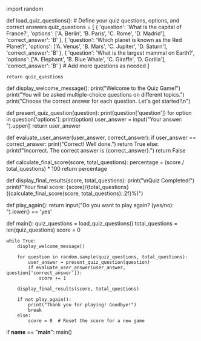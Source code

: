 import random

def load_quiz_questions():
    # Define your quiz questions, options, and correct answers
    quiz_questions = [
        {
            'question': 'What is the capital of France?',
            'options': ['A. Berlin', 'B. Paris', 'C. Rome', 'D. Madrid'],
            'correct_answer': 'B'
        },
        {
            'question': 'Which planet is known as the Red Planet?',
            'options': ['A. Venus', 'B. Mars', 'C. Jupiter', 'D. Saturn'],
            'correct_answer': 'B'
        },
        {
            'question': 'What is the largest mammal on Earth?',
            'options': ['A. Elephant', 'B. Blue Whale', 'C. Giraffe', 'D. Gorilla'],
            'correct_answer': 'B'
        }
        # Add more questions as needed
    ]

    return quiz_questions

def display_welcome_message():
    print("Welcome to the Quiz Game!")
    print("You will be asked multiple-choice questions on different topics.")
    print("Choose the correct answer for each question. Let's get started!\n")

def present_quiz_question(question):
    print(question['question'])
    for option in question['options']:
        print(option)
    user_answer = input("Your answer: ").upper()
    return user_answer

def evaluate_user_answer(user_answer, correct_answer):
    if user_answer == correct_answer:
        print("Correct! Well done.")
        return True
    else:
        print(f"Incorrect. The correct answer is {correct_answer}.")
        return False

def calculate_final_score(score, total_questions):
    percentage = (score / total_questions) * 100
    return percentage

def display_final_results(score, total_questions):
    print("\nQuiz Completed!")
    print(f"Your final score: {score}/{total_questions} ({calculate_final_score(score, total_questions):.2f}%)")

def play_again():
    return input("Do you want to play again? (yes/no): ").lower() == 'yes'

def main():
    quiz_questions = load_quiz_questions()
    total_questions = len(quiz_questions)
    score = 0

    while True:
        display_welcome_message()

        for question in random.sample(quiz_questions, total_questions):
            user_answer = present_quiz_question(question)
            if evaluate_user_answer(user_answer, question['correct_answer']):
                score += 1

        display_final_results(score, total_questions)

        if not play_again():
            print("Thank you for playing! Goodbye!")
            break
        else:
            score = 0  # Reset the score for a new game

if __name__ == "__main__":
    main()

